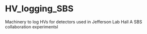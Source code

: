 # HV_logging_SBS
Machinery to log HVs for detectors used in Jefferson Lab Hall A SBS collaboration experimentsl
